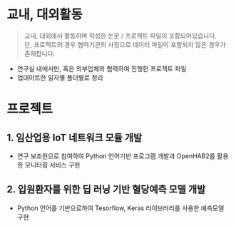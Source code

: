 # 교내, 대외활동
 > 교내, 대외에서 활동하며 작성한 논문 / 프로젝트 파일이 포함되어있습니다.   
 > 단, 프로젝트의 경우 협력기관의 사정으로 데이터 파일이 포함되지 않은 경우가 존재합니다.
 - 연구실 내에서만, 혹은 외부업체와 협력하여 진행한 프로젝트 파일
 - 업데이트한 일자별 폴더별로 정리
 
 # 프로젝트
    
 ## 1. 임산업용 IoT 네트워크 모듈 개발
 - 연구 보조원으로 참여하여 Python 언어기반 프로그램 개발과 OpenHAB2를 활용한 모니터링 서비스 구현
 ## 2. 입원환자를 위한 딥 러닝 기반 혈당예측 모델 개발
 - Python 언어를 기반으로하여 Tesorflow, Keras 라이브러리를 사용한 예측모델 구현   

